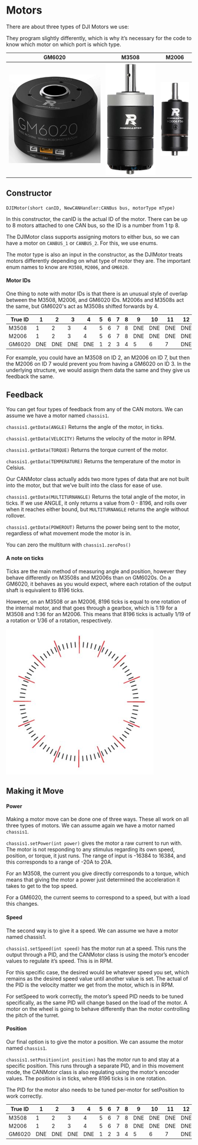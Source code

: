 # Motors

There are about three types of DJI Motors we use:

They program slightly differently, which is why it’s necessary for the code to
know which motor on which port is which type.

| GM6020                 | M3508                                     | M2006                                     |
| ---------------------- | ----------------------------------------- | ----------------------------------------- |
| ![](assets/gm6020.png) | <img src="assets/m3508.png"  width="200"> | <img src="assets/m2006.png"  width="100"> |

## Constructor

`DJIMotor(short canID, NewCANHandler:CANBus bus, motorType mType)`

In this constructor, the canID is the actual ID of the motor. There can be up to 8 motors attached to one CAN bus, so the ID is a number from 1 tp 8.

The DJIMotor class supports assigning motors to either bus, so we can have a motor on `CANBUS_1` or `CANBUS_2`. For this, we use enums.

The motor type is also an input in the constructor, as the DJIMotor treats motors differently depending on what type of motor they are. The important enum names to know are `M3508`, `M2006`, and `GM6020`.

#### Motor IDs

One thing to note with motor IDs is that there is an unusual style of overlap between the M3508, M2006, and GM6020 IDs. M2006s and M3508s act the same, but GM6020's act as M3508s shifted forwards by 4.

| True ID | 1   | 2   | 3   | 4   | 5   | 6   | 7   | 8   | 9   | 10  | 11  | 12  |
| ------- | --- | --- | --- | --- | --- | --- | --- | --- | --- | --- | --- | --- |
| M3508   | 1   | 2   | 3   | 4   | 5   | 6   | 7   | 8   | DNE | DNE | DNE | DNE |
| M2006   | 1   | 2   | 3   | 4   | 5   | 6   | 7   | 8   | DNE | DNE | DNE | DNE |
| GM6020  | DNE | DNE | DNE | DNE | 1   | 2   | 3   | 4   | 5   | 6   | 7   | DNE |

For example, you could have an M3508 on ID 2, an M2006 on ID 7, but then the M2006 on ID 7 would prevent you from having a GM6020 on ID 3. In the underlying structure, we would assign them data the same and they give us feedback the same.

## Feedback

You can get four types of feedback from any of the CAN motors. We can assume we have a motor named `chassis1`.

`chassis1.getData(ANGLE)` Returns the angle of the motor, in ticks.

`chassis1.getData(VELOCITY)` Returns the velocity of the motor in RPM.

`chassis1.getData(TORQUE)` Returns the torque current of the motor.

`chassis1.getData(TEMPERATURE)` Returns the temperature of the motor in Celsius.

Our CANMotor class actually adds two more types of data that are not built into the motor, but that we’ve built into the class for ease of use.

`chassis1.getData(MULTITURNANGLE)` Returns the total angle of the motor, in ticks. If we use ANGLE, it only returns a value from 0 - 8196, and rolls over when it reaches either bound, but `MULTITURNANGLE` returns the angle without rollover.

`chassis1.getData(POWEROUT)` Returns the power being sent to the motor, regardless of what movement mode the motor is in.

You can zero the multiturn with `chassis1.zeroPos()`

#### A note on ticks

Ticks are the main method of measuring angle and position, however they behave differently on M3508s and M2006s than on GM6020s. On a GM6020, it behaves as you would expect, where each rotation of the output shaft is equivalent to 8196 ticks.

However, on an M3508 or an M2006, 8196 ticks is equal to one rotation of the internal motor, and that goes through a gearbox, which is 1:19 for a M3508 and 1:36 for an M2006. This means that 8196 ticks is actually 1/19 of a rotation or 1/36 of a rotation, respectively.

![](assets/week4_5.jpg)

## Making it Move

#### Power

Making a motor move can be done one of three ways. These all work on all three types of motors. We can assume again we have a motor named `chassis1`.

`chassis1.setPower(int power)` gives the motor a raw current to run with. The motor is not responding to any stimulus regarding its own speed, position, or torque, it just runs. The range of input is -16384 to 16384, and this corresponds to a range of -20A to 20A.

For an M3508, the current you give directly corresponds to a torque, which means that giving the motor a power just determined the acceleration it takes to get to the top speed.

For a GM6020, the current seems to correspond to a speed, but with a load this changes.

#### Speed

The second way is to give it a speed. We can assume we have a motor named chassis1.

`chassis1.setSpeed(int speed)` has the motor run at a speed. This runs the output through a PID, and the CANMotor class is using the motor’s encoder values to regulate it’s speed. This is in RPM.

For this specific case, the desired would be whatever speed you set, which remains as the desired speed value until another value is set. The actual of the PID is the velocity matter we get from the motor, which is in RPM.

For setSpeed to work correctly, the motor’s speed PID needs to be tuned specifically, as the same PID will change based on the load of the motor. A motor on the wheel is going to behave differently than the motor controlling the pitch of the turret.

#### Position

Our final option is to give the motor a position. We can assume the motor named `chassis1`.

`chassis1.setPosition(int position)` has the motor run to and stay at a specific position. This runs through a separate PID, and in this movement mode, the CANMotor class is also regulating using the motor’s encoder values. The position is in ticks, where 8196 ticks is in one rotation.

The PID for the motor also needs to be tuned per-motor for setPosition to work correctly.

| True ID | 1   | 2   | 3   | 4   | 5   | 6   | 7   | 8   | 9   | 10  | 11  | 12  |
| ------- | --- | --- | --- | --- | --- | --- | --- | --- | --- | --- | --- | --- |
| M3508   | 1   | 2   | 3   | 4   | 5   | 6   | 7   | 8   | DNE | DNE | DNE | DNE |
| M2006   | 1   | 2   | 3   | 4   | 5   | 6   | 7   | 8   | DNE | DNE | DNE | DNE |
| GM6020  | DNE | DNE | DNE | DNE | 1   | 2   | 3   | 4   | 5   | 6   | 7   | DNE |
